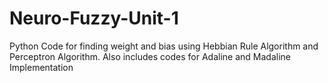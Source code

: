 # Neuro-Fuzzy-Unit-1
Python Code for finding weight and bias using Hebbian Rule Algorithm and Perceptron Algorithm. 
Also includes codes for Adaline and Madaline Implementation
